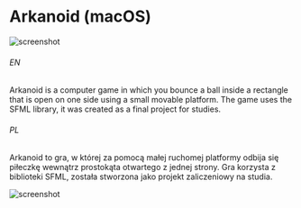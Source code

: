 # Arkanoid (macOS)

![screenshot](https://user-images.githubusercontent.com/71329150/93711448-a99ed100-fb4e-11ea-9a55-ea75d23103ae.png)

###### EN
Arkanoid is a computer game in which you bounce a ball inside a rectangle that is open on one side using a small movable platform.
The game uses the SFML library, it was created as a final project for studies.

###### PL
Arkanoid to gra, w której za pomocą małej ruchomej platformy odbija się piłeczkę wewnątrz prostokąta otwartego z jednej strony.
Gra korzysta z biblioteki SFML, została stworzona jako projekt zaliczeniowy na studia.

![screenshot](https://user-images.githubusercontent.com/71329150/93711440-a3105980-fb4e-11ea-922b-49d800f1946b.png)
